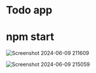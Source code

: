 # Todo app

# npm start

![Screenshot 2024-06-09 211609](https://github.com/shaly29/Todo_Application/assets/145326717/25877099-f948-4044-a4fd-ca37b37cf6bc)


![Screenshot 2024-06-09 215059](https://github.com/shaly29/Todo_Application/assets/145326717/5aa44642-88ad-43bd-bc72-639a296d5cd5)

